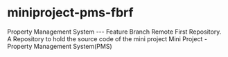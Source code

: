 # miniproject-pms-fbrf
Property Management System --- Feature Branch Remote First Repository. A Repository to hold the source code of the mini project Mini Project - Property Management System(PMS)
